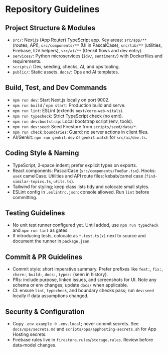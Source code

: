 # Repository Guidelines

## Project Structure & Modules
- `src/`: Next.js (App Router) TypeScript app. Key areas: `src/app/**` (routes, API), `src/components/**` (UI in PascalCase), `src/lib/**` (utilities, Firebase, IDV helpers), `src/ai/**` (Genkit flows and dev entry).
- `services/`: Python microservices (`idv/`, `sentiment/`) with Dockerfiles and requirements.
- `scripts/`: Dev, seeding, checks, AI, and ops tooling.
- `public/`: Static assets. `docs/`: Ops and AI templates.

## Build, Test, and Dev Commands
- `npm run dev`: Start Next.js locally on port 9002.
- `npm run build` / `npm start`: Production build and serve.
- `npm run lint`: ESLint (extends `next/core-web-vitals`).
- `npm run typecheck`: Strict TypeScript check (no emit).
- `npm run dev:bootstrap`: Local bootstrap script (env, tools).
- `npm run dev:seed`: Seed Firestore from `scripts/seed/data/*`.
- `npm run check:boundaries`: Guard: no server actions in client files.
- AI/Genkit: `npm run genkit:dev` or `genkit:watch` for `src/ai/dev.ts`.

## Coding Style & Naming
- TypeScript, 2‑space indent; prefer explicit types on exports.
- React components: PascalCase (`src/components/FooBar.tsx`). Hooks: `useX` camelCase. Utilities and API route files: kebab/camel case (`find-similar-topics.ts`, `utils.ts`).
- Tailwind for styling; keep class lists tidy and colocate small styles.
- ESLint config in `.eslintrc.json`; console allowed. Run `lint` before committing.

## Testing Guidelines
- No unit test runner configured yet. Until added, use `npm run typecheck` and `npm run lint` as gates.
- If introducing tests, colocate as `*.test.ts(x)` next to source and document the runner in `package.json`.

## Commit & PR Guidelines
- Commit style: short imperative summary. Prefer prefixes like `feat:`, `fix:`, `chore:`, `build:`, `docs:`, `types:` (seen in history).
- PRs: include purpose, linked issues, and screenshots for UI. Note any schema or env changes; update `docs/` when applicable.
- CI: ensure `lint`, `typecheck`, and boundary checks pass; run `dev:seed` locally if data assumptions changed.

## Security & Configuration
- Copy `.env.example` → `.env.local`; never commit secrets. See `docs/ops/secrets.md` and `scripts/ops/apphosting-secrets.sh` for App Hosting secrets.
- Firebase rules live in `firestore.rules`/`storage.rules`. Review before data‑model changes.
